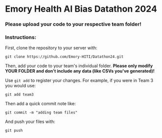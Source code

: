 # Emory Health AI Bias Datathon 2024

### Please upload your code to your respective team folder!

### Instructions:

First, clone the repository to your server with:

`git clone https://github.com/Emory-HITI/Datathon24.git`

Then, add your code to your team's individual folder. **Please only modify YOUR FOLDER and don't include any data (like CSVs you've generated)!**

Use `git add` to register your changes. For example, if you were in Team 3 you would use:

`git add team3`

Then add a quick commit note like:

`git commit -m "adding team files"`

And push your files with:

`git push`
